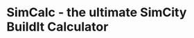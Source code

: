SimCalc - the ultimate SimCity BuildIt Calculator
=================================================


